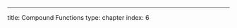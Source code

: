 ---
title: Compound Functions
type: chapter
index: 6
<!--stackedit_data:
eyJoaXN0b3J5IjpbMjE1ODg3Nzc4XX0=
-->